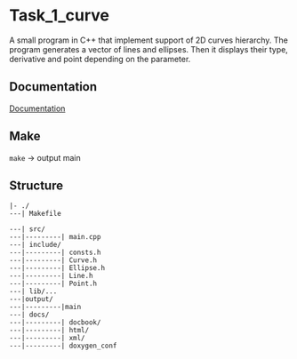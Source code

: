 # Task_1_curve
A small program in C++ that implement support of 2D curves hierarchy. The program generates a vector of lines and ellipses. Then it displays their type, derivative and point depending on the parameter.

## Documentation
[Documentation](http://95.182.120.16:3000/)

## Make

`make` -> output main 

## Structure
```
|- ./
---| Makefile

---| src/
---|---------| main.cpp
---| include/
---|---------| consts.h
---|---------| Curve.h
---|---------| Ellipse.h
---|---------| Line.h
---|---------| Point.h
---| lib/...
---|output/ 
---|---------|main
---| docs/
---|---------| docbook/
---|---------| html/
---|---------| xml/
---|---------| doxygen_conf

```

